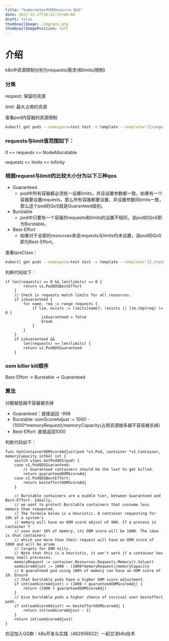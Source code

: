 ```yaml
---
title: "kubernetes中的Resource QoS"
date: 2017-12-27T16:22:33+08:00
draft: false
thumbnailImage: /img/qos.png
thumbnailImagePosition: left
---
```


# 介绍

k8s中资源限制分别为requests(需求)和limits(限制)

### 分类
request: 保留的资源

limit: 最大占用的资源

查看pod内容器的资源限制

```bash
kubectl get pods --namespace=test test -o template --template='{{range .spec.containers}}{{.resources}}{{end}}'
```

### requests与limit值范围如下：

0 <= requests <= NodeAllocatable

requests <= limits <= Infinity

### 根据request与limit的比较大小分为以下三种qos

- Guaranteed
  - pod中所有容器都必须统一设置limits，并且设置参数都一致，如果有一个容器要设置requests，那么所有容器都要设置，并设置参数同limits一致，那么这个pod的QoS就是Guaranteed级别。
- Burstable
  - pod中只要有一个容器的requests和limits的设置不相同，该pod的QoS即为Burstable。
- Best-Effort
  - 如果对于全部的resources来说requests与limits均未设置，该pod的QoS即为Best-Effort。

查看qosClass：
```bash
kubectl get pods --namespace=test test -o template --template='{{.status.qosClass}}'
```

判断代码如下：
```
if len(requests) == 0 && len(limits) == 0 {
		return v1.PodQOSBestEffort
	}
	// Check is requests match limits for all resources.
	if isGuaranteed {
		for name, req := range requests {
			if lim, exists := limits[name]; !exists || lim.Cmp(req) != 0 {
				isGuaranteed = false
				break
			}
		}
	}
	if isGuaranteed &&
		len(requests) == len(limits) {
		return v1.PodQOSGuaranteed
	}
```

### oom killer kill顺序
Best-Effort -> Burstable -> Guaranteed

### 算法

分数越低越不容器被杀掉

- Guaranteed：直接返回 -998
- Burstable: oomScoreAdjust := 1000 - (1000*memoryRequest)/memoryCapacity(占用资源越多越不容易被杀掉)
- Best-Effort: 直接返回1000

判断代码如下：

```
func GetContainerOOMScoreAdjust(pod *v1.Pod, container *v1.Container, memoryCapacity int64) int {
	switch v1qos.GetPodQOS(pod) {
	case v1.PodQOSGuaranteed:
		// Guaranteed containers should be the last to get killed.
		return guaranteedOOMScoreAdj
	case v1.PodQOSBestEffort:
		return besteffortOOMScoreAdj
	}

	// Burstable containers are a middle tier, between Guaranteed and Best-Effort. Ideally,
	// we want to protect Burstable containers that consume less memory than requested.
	// The formula below is a heuristic. A container requesting for 10% of a system's
	// memory will have an OOM score adjust of 900. If a process in container Y
	// uses over 10% of memory, its OOM score will be 1000. The idea is that containers
	// which use more than their request will have an OOM score of 1000 and will be prime
	// targets for OOM kills.
	// Note that this is a heuristic, it won't work if a container has many small processes.
	memoryRequest := container.Resources.Requests.Memory().Value()
	oomScoreAdjust := 1000 - (1000*memoryRequest)/memoryCapacity
	// A guaranteed pod using 100% of memory can have an OOM score of 10. Ensure
	// that burstable pods have a higher OOM score adjustment.
	if int(oomScoreAdjust) < (1000 + guaranteedOOMScoreAdj) {
		return (1000 + guaranteedOOMScoreAdj)
	}
	// Give burstable pods a higher chance of survival over besteffort pods.
	if int(oomScoreAdjust) == besteffortOOMScoreAdj {
		return int(oomScoreAdjust - 1)
	}
	return int(oomScoreAdjust)
}
```


欢迎加入QQ群：k8s开发与实践（482956822）一起交流k8s技术